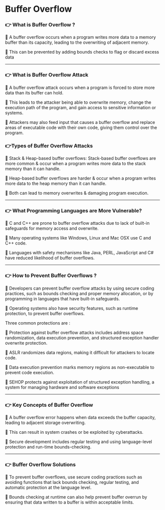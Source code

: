 Buffer Overflow
===============

### 👉 What is Buffer Overflow ?

📌 A buffer overflow occurs when a program writes more data to a memory buffer than its capacity, leading to the overwriting of adjacent memory. 

📌 This can be prevented by adding bounds checks to flag or discard excess data

  

* * *

### 👉 What is Buffer Overflow Attack

📌 A buffer overflow attack occurs when a program is forced to store more data than its buffer can hold. 

📌 This leads to the attacker being able to overwrite memory, change the execution path of the program, and gain access to sensitive information or systems. 

📌 Attackers may also feed input that causes a buffer overflow and replace areas of executable code with their own code, giving them control over the program.


### 👉Types of Buffer Overflow Attacks

📌 Stack & Heap-based buffer overflows: Stack-based buffer overflows are more common & occur when a program writes more data to the stack memory than it can handle.

📌 Heap-based buffer overflows are harder & occur when a program writes more data to the heap memory than it can handle. 

📌 Both can lead to memory overwrites & damaging program execution.

  

* * *

### 👉 What Programming Languages are More Vulnerable?

📌 C and C++ are prone to buffer overflow attacks due to lack of built-in safeguards for memory access and overwrite. 

📌 Many operating systems like Windows, Linux and Mac OSX use C and C++ code.

📌 Languages with safety mechanisms like Java, PERL, JavaScript and C# have reduced likelihood of buffer overflows.

  

* * *


### 👉 How to Prevent Buffer Overflows ?

📌 Developers can prevent buffer overflow attacks by using secure coding practices, such as bounds checking and proper memory allocation, or by programming in languages that have built-in safeguards. 

📌 Operating systems also have security features, such as runtime protection, to prevent buffer overflows.

Three common protections are :

📌 Protection against buffer overflow attacks includes address space randomization, data execution prevention, and structured exception handler overwrite protection. 

📌 ASLR randomizes data regions, making it difficult for attackers to locate code. 

📌 Data execution prevention marks memory regions as non-executable to prevent code execution.

📌 SEHOP protects against exploitation of structured exception handling, a system for managing hardware and software exceptions
  

* * *

### 👉 Key Concepts of Buffer Overflow

📌 A buffer overflow error happens when data exceeds the buffer capacity, leading to adjacent storage overwriting. 

📌 This can result in system crashes or be exploited by cyberattacks.

📌 Secure development includes regular testing and using language-level protection and run-time bounds-checking.

  

* * *

### 👉 Buffer Overflow Solutions

📌 To prevent buffer overflows, use secure coding practices such as avoiding functions that lack bounds checking, regular testing, and automatic protection at the language level. 

📌 Bounds checking at runtime can also help prevent buffer overrun by ensuring that data written to a buffer is within acceptable limits.


